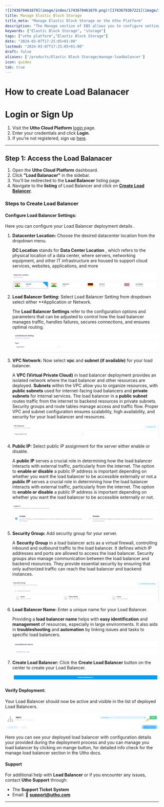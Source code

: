 ```yaml
---
![1743679461679](image/index/1743679461679.png)![1743679367221](image/index/1743679367221.png)weight: 30
title: Manage Elastic Block Storage
title_meta: "Manage Elastic Block Storage on the Utho Platform"
description: "The Manage section of EBS allows you to configure settings, resize volumes, attach or detach them from instances, and destroy volumes when no longer needed."
keywords: ["Elastic Block Storage", "storage"]
tags: ["utho platform","Elastic Block Storage"]
date: "2024-03-07T17:25:05+01:00"
lastmod: "2024-03-07T17:25:05+01:00"
draft: false 
aliases: ['/products/Elastic Block Storage/manage-loadbalancer']
icon: guides
tab: true
---
```

# **How to create Load Balanacer**

# **Login or Sign Up**

1. Visit the **Utho Cloud Platform** [login ](https://console.utho.com/login)page.
2. Enter your credentials and click  **Login**.
3. If you’re not registered, sign up [here](https://console.utho.com/signup).

---

## **Step 1: Access the Load Balanacer**

1. Open the **Utho Cloud Platform** dashboard.
2. Click **"Load Balanacer"** in the sidebar.
3. You’ll be redirected to the **Load Balancer** listing page.
4. Navigate to the **listing** of Load Balancer and click on **[Create Load Balancer](https://console.utho.com/loadbalancer/deploy)**.

### Steps to Create Load Balancer

#### Configure Load Balancer Settings:

Here you can configure your Load Balancer deployment details .

1. **Datacenter Location:** Choose the desired datacenter location from the dropdown menu.

   **DC Location** stands for  **Data Center Location** , which refers to the physical location of a data center, where servers, networking equipment, and other IT infrastructure are housed to support cloud services, websites, applications, and more

   ![1743679342171](image/index/1743679342171.png)
2. **Load Balancer Setting:** Select Load Balancer Setting from dropdown select either **Application or Network.

   The **Load Balancer Settings** refer to the configuration options and parameters that can be adjusted to control how the load balancer manages traffic, handles failures, secures connections, and ensures optimal routing.

   ![1743679367221](image/index/1743679367221.png)
3. **VPC Network:** Now select **vpc** and **subnet (**if available**)** for your load balancer.

   A **VPC (Virtual Private Cloud)** in load balancer deployment provides an isolated network where the load balancer and other resources are deployed. **Subnets** within the VPC allow you to organize resources, with **public subnets** used for internet-facing load balancers and **private subnets** for internal services. The load balancer in a **public subnet** routes traffic from the internet to backend resources in private subnets. Security groups and route tables manage access and traffic flow. Proper VPC and subnet configuration ensures scalability, high availability, and security for your load balancer and resources.

   ![1743679412277](image/index/1743679412277.png)
4. **Public IP:** Select public IP assignment for the server either enable or disable.

   A **public IP** serves a crucial role in determining how the load balancer interacts with external traffic, particularly from the internet. The option to **enable or disable** a public IP address is important depending on whether you want the load balancer to be accessible externally or not.a **public IP** serves a crucial role in determining how the load balancer interacts with external traffic, particularly from the internet. The option to **enable or disable** a public IP address is important depending on whether you want the load balancer to be accessible externally or not.

   ![1743679437994](image/index/1743679437994.png)
5. **Security Group:** Add security group for your server.

   A **Security Group** in a load balancer acts as a virtual firewall, controlling inbound and outbound traffic to the load balancer. It defines which IP addresses and ports are allowed to access the load balancer. Security groups also manage communication between the load balancer and backend resources. They provide essential security by ensuring that only authorized traffic can reach the load balancer and backend instances.

   ![1743679461679](image/index/1743679461679.png)
6. **Load Balancer Name:** Enter a unique name for your Load Balancer.

   Providing a **load balancer name** helps with **easy identification** and **management** of resources, especially in large environments. It also aids in **troubleshooting** and **automation** by linking issues and tasks to specific load balancers.

   ![1743679489598](image/index/1743679489598.png)
7. **Create Load Balancer:** Click the **Create Load Balancer** button on the center to create your Load Balancer.

   ![1743679511402](image/index/1743679511402.png)

#### Verify Deployment:

Your Load Balancer should now be active and visible in the list of deployed Load Balancers.

![1743679622591](image/index/1743679622591.png)

Here you can see your deployed load balancer with configuration details your provided during the deployment process and you can manage you load balancer by clicking on mange button, for detailed info check for the manage load balancer section in the Utho docs.

#### **Support**

For additional help with **Load Balancer** or if you encounter any issues, contact **Utho Support** through:

- The **Support Ticket System**
- Email: 📩 **[support@utho.com](support@utho.com)**

---
